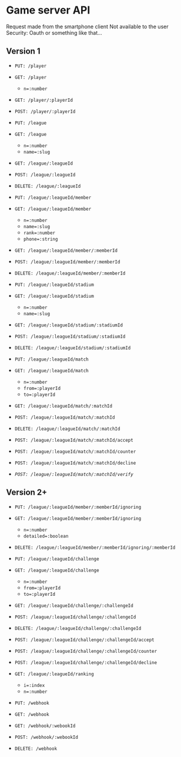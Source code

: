 # Game server API

Request made from the smartphone client
Not available to the user
Security: Oauth or something like that...

## Version 1

- `PUT: /player`
- `GET: /player`
  - `n=:number`
- `GET: /player/:playerId`
- `POST: /player/:playerId`


- `PUT: /league`
- `GET: /league`
  - `n=:number`
  - `name=:slug`
- `GET: /league/:leagueId`
- `POST: /league/:leagueId`
- `DELETE: /league/:leagueId`


- `PUT: /league/:leagueId/member`
- `GET: /league/:leagueId/member`
  - `n=:number`
  - `name=:slug`
  - `rank=:number`
  - `phone=:string`
- `GET: /league/:leagueId/member/:memberId`
- `POST: /league/:leagueId/member/:memberId`
- `DELETE: /league/:leagueId/member/:memberId`


- `PUT: /league/:leagueId/stadium`
- `GET: /league/:leagueId/stadium`
  - `n=:number`
  - `name=:slug`
- `GET: /league/:leagueId/stadium/:stadiumId`
- `POST: /league/:leagueId/stadium/:stadiumId`
- `DELETE: /league/:leagueId/stadium/:stadiumId`


- `PUT: /league/:leagueId/match`
- `GET: /league/:leagueId/match`
  - `n=:number`
  - `from=:playerId`
  - `to=:playerId`
- `GET: /league/:leagueId/match/:matchId`
- `POST: /league/:leagueId/match/:matchId`
- `DELETE: /league/:leagueId/match/:matchId`


- `POST: /league/:leagueId/match/:matchId/accept`
- `POST: /league/:leagueId/match/:matchId/counter`
- `POST: /league/:leagueId/match/:matchId/decline`
- *`POST: /league/:leagueId/match/:matchId/verify`*


## Version 2+

<!--
- `PUT: /league/:leagueId/member/:memberId/friends`
- `GET: /league/:leagueId/member/:memberId/friends`
  - `detailed=:boolean`
- `DELETE: /league/:leagueId/member/:memberId/friends/:memberId`
-->


- `PUT: /league/:leagueId/member/:memberId/ignoring`
- `GET: /league/:leagueId/member/:memberId/ignoring`
  - `n=:number`
  - `detailed=:boolean`
- `DELETE: /league/:leagueId/member/:memberId/ignoring/:memberId`



- `PUT: /league/:leagueId/challenge`
- `GET: /league/:leagueId/challenge`
  - `n=:number`
  - `from=:playerId`
  - `to=:playerId`
- `GET: /league/:leagueId/challenge/:challengeId`
- `POST: /league/:leagueId/challenge/:challengeId`
- `DELETE: /league/:leagueId/challenge/:challengeId`


- `POST: /league/:leagueId/challenge/:challengeId/accept`
- `POST: /league/:leagueId/challenge/:challengeId/counter`
- `POST: /league/:leagueId/challenge/:challengeId/decline`


- `GET: /league/:leagueId/ranking`
  - `i=:index`
  - `n=:number`


- `PUT: /webhook`
- `GET: /webhook`
- `GET: /webhook/:webookId`
- `POST: /webhook/:webookId`
- `DELETE: /webhook`
